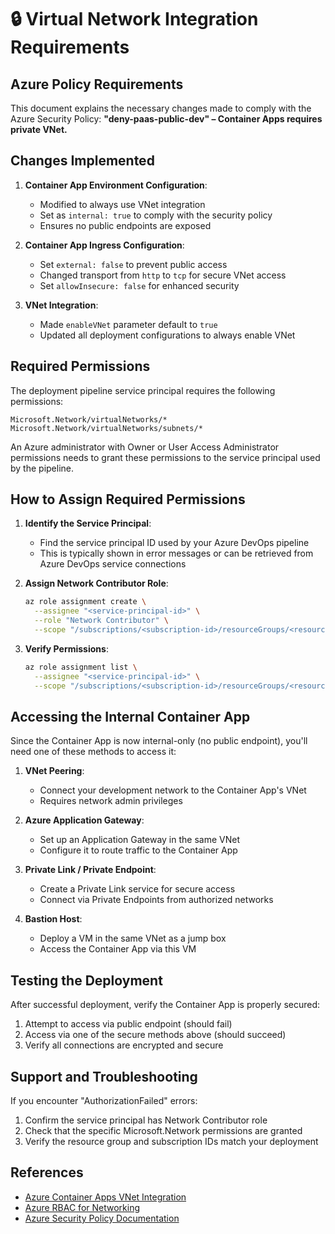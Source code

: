 # 🔒 Virtual Network Integration Requirements

## Azure Policy Requirements

This document explains the necessary changes made to comply with the Azure Security Policy:
**"deny-paas-public-dev" – Container Apps requires private VNet.**

## Changes Implemented

1. **Container App Environment Configuration**:
   - Modified to always use VNet integration
   - Set as `internal: true` to comply with the security policy
   - Ensures no public endpoints are exposed

2. **Container App Ingress Configuration**:
   - Set `external: false` to prevent public access
   - Changed transport from `http` to `tcp` for secure VNet access
   - Set `allowInsecure: false` for enhanced security

3. **VNet Integration**:
   - Made `enableVNet` parameter default to `true`
   - Updated all deployment configurations to always enable VNet

## Required Permissions

The deployment pipeline service principal requires the following permissions:

```
Microsoft.Network/virtualNetworks/*
Microsoft.Network/virtualNetworks/subnets/*
```

An Azure administrator with Owner or User Access Administrator permissions needs to grant these permissions to the service principal used by the pipeline.

## How to Assign Required Permissions

1. **Identify the Service Principal**:
   - Find the service principal ID used by your Azure DevOps pipeline
   - This is typically shown in error messages or can be retrieved from Azure DevOps service connections

2. **Assign Network Contributor Role**:
   ```bash
   az role assignment create \
     --assignee "<service-principal-id>" \
     --role "Network Contributor" \
     --scope "/subscriptions/<subscription-id>/resourceGroups/<resource-group-name>"
   ```

3. **Verify Permissions**:
   ```bash
   az role assignment list \
     --assignee "<service-principal-id>" \
     --scope "/subscriptions/<subscription-id>/resourceGroups/<resource-group-name>"
   ```

## Accessing the Internal Container App

Since the Container App is now internal-only (no public endpoint), you'll need one of these methods to access it:

1. **VNet Peering**:
   - Connect your development network to the Container App's VNet
   - Requires network admin privileges

2. **Azure Application Gateway**:
   - Set up an Application Gateway in the same VNet
   - Configure it to route traffic to the Container App

3. **Private Link / Private Endpoint**:
   - Create a Private Link service for secure access
   - Connect via Private Endpoints from authorized networks

4. **Bastion Host**:
   - Deploy a VM in the same VNet as a jump box
   - Access the Container App via this VM

## Testing the Deployment

After successful deployment, verify the Container App is properly secured:

1. Attempt to access via public endpoint (should fail)
2. Access via one of the secure methods above (should succeed)
3. Verify all connections are encrypted and secure

## Support and Troubleshooting

If you encounter "AuthorizationFailed" errors:

1. Confirm the service principal has Network Contributor role
2. Check that the specific Microsoft.Network permissions are granted
3. Verify the resource group and subscription IDs match your deployment

## References

- [Azure Container Apps VNet Integration](https://learn.microsoft.com/en-us/azure/container-apps/vnet-integration)
- [Azure RBAC for Networking](https://learn.microsoft.com/en-us/azure/role-based-access-control/built-in-roles#networking)
- [Azure Security Policy Documentation](https://learn.microsoft.com/en-us/azure/governance/policy/overview)
